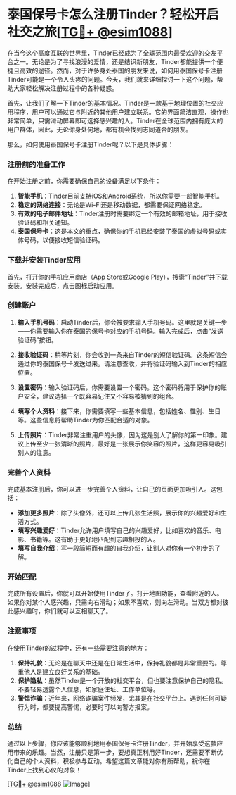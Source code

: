 # 泰国保号卡怎么注册Tinder？轻松开启社交之旅[[TG💪+ @esim1088](https://t.me/s/esim1088)]

在当今这个高度互联的世界里，Tinder已经成为了全球范围内最受欢迎的交友平台之一。无论是为了寻找浪漫的爱情，还是结识新朋友，Tinder都能提供一个便捷且高效的途径。然而，对于许多身处泰国的朋友来说，如何用泰国保号卡注册Tinder可能是一个令人头疼的问题。今天，我们就来详细探讨一下这个问题，帮助大家轻松解决注册过程中的各种疑惑。

首先，让我们了解一下Tinder的基本情况。Tinder是一款基于地理位置的社交应用程序，用户可以通过它与附近的其他用户建立联系。它的界面简洁直观，操作也非常简单，只需滑动屏幕即可选择感兴趣的人。Tinder在全球范围内拥有庞大的用户群体，因此，无论你身处何地，都有机会找到志同道合的朋友。

那么，如何使用泰国保号卡注册Tinder呢？以下是具体步骤：

### 注册前的准备工作

在开始注册之前，你需要确保自己的设备满足以下条件：
1. **智能手机**：Tinder目前支持iOS和Android系统，所以你需要一部智能手机。
2. **稳定的网络连接**：无论是Wi-Fi还是移动数据，都需要保证网络稳定。
3. **有效的电子邮件地址**：Tinder注册时需要绑定一个有效的邮箱地址，用于接收验证码和相关通知。
4. **泰国保号卡**：这是本文的重点，确保你的手机已经安装了泰国的虚拟号码或实体号码，以便接收短信验证码。

### 下载并安装Tinder应用

首先，打开你的手机应用商店（App Store或Google Play），搜索“Tinder”并下载安装。安装完成后，点击图标启动应用。

### 创建账户

1. **输入手机号码**：启动Tinder后，你会被要求输入手机号码。这里就是关键一步——你需要输入你在泰国的保号卡对应的手机号码。输入完成后，点击“发送验证码”按钮。
   
2. **接收验证码**：稍等片刻，你会收到一条来自Tinder的短信验证码。这条短信会通过你的泰国保号卡发送过来。请注意查收，并将验证码输入到Tinder的相应位置。

3. **设置密码**：输入验证码后，你需要设置一个密码。这个密码将用于保护你的账户安全，建议选择一个既容易记住又不容易被猜到的组合。

4. **填写个人资料**：接下来，你需要填写一些基本信息，包括姓名、性别、生日等。这些信息将帮助Tinder为你匹配合适的对象。

5. **上传照片**：Tinder非常注重用户的头像，因为这是别人了解你的第一印象。建议上传至少一张清晰的照片，最好是一张展示你笑容的照片，这样更容易吸引别人的注意。

### 完善个人资料

完成基本注册后，你可以进一步完善个人资料，让自己的页面更加吸引人。这包括：
- **添加更多照片**：除了头像外，还可以上传几张生活照，展示你的兴趣爱好和生活方式。
- **填写兴趣爱好**：Tinder允许用户填写自己的兴趣爱好，比如喜欢的音乐、电影、书籍等。这有助于更好地匹配到志趣相投的人。
- **填写自我介绍**：写一段简短而有趣的自我介绍，让别人对你有一个初步的了解。

### 开始匹配

完成所有设置后，你就可以开始使用Tinder了。打开地图功能，查看附近的人。如果你对某个人感兴趣，只需向右滑动；如果不喜欢，则向左滑动。当双方都对彼此感兴趣时，你们就可以互相聊天了。

### 注意事项

在使用Tinder的过程中，还有一些需要注意的地方：
1. **保持礼貌**：无论是在聊天中还是在日常生活中，保持礼貌都是非常重要的。尊重他人是建立良好关系的基础。
2. **保护隐私**：虽然Tinder是一个开放的社交平台，但也要注意保护自己的隐私。不要轻易透露个人信息，如家庭住址、工作单位等。
3. **警惕诈骗**：近年来，网络诈骗案件频发，尤其是在社交平台上。遇到任何可疑行为时，都要提高警惕，必要时可以向警方报案。

### 总结

通过以上步骤，你应该能够顺利地用泰国保号卡注册Tinder，并开始享受这款应用带来的乐趣。当然，注册只是第一步，要想真正利用好Tinder，还需要不断优化自己的个人资料，积极参与互动。希望这篇文章能对你有所帮助，祝你在Tinder上找到心仪的对象！

[[TG💪+ @esim1088](https://t.me/s/esim1088) ![Image](https://i.postimg.cc/4NQfJmqS/Snipaste-2025-05-13-00-14-12.png)]
